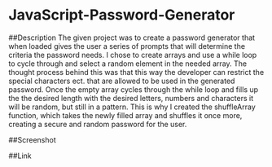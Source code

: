 # JavaScript-Password-Generator

##Description
The given project was to create a password generator that when loaded gives the user a series of prompts that will determine the criteria the password needs.
I chose to create arrays and use a while loop to cycle through and select a random element in the needed array. The thought process behind this was that this way the 
developer can restrict the special characters ect. that are allowed to be used in the generated password. Once the empty array cycles through the while loop and fills
up the the desired length with the desired letters, numbers and characters it will be random, but still in a pattern. This is why I created the shuffleArray
function, which takes the newly filled array and shuffles it once more, creating a secure and random password for the user.

##Screenshot

##Link
